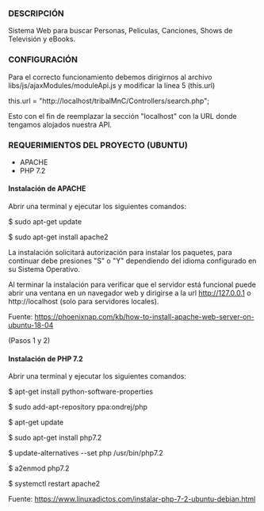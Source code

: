 ### DESCRIPCIÓN
Sistema Web para buscar Personas, Peliculas, Canciones, Shows de Televisión y eBooks.


### CONFIGURACIÓN

Para el correcto funcionamiento debemos dirigirnos al archivo libs/js/ajaxModules/moduleApi.js y modificar la línea 5 (this.url)

 this.url = "http://localhost/tribalMnC/Controllers/search.php";

 Esto con el fin de reemplazar la sección "localhost" con la URL donde tengamos alojados nuestra API.


### REQUERIMIENTOS DEL PROYECTO (UBUNTU)

- APACHE
- PHP 7.2

#### Instalación de APACHE 

Abrir una terminal y ejecutar los siguientes comandos:

 $ sudo apt-get update

 $ sudo apt-get install apache2

La instalación solicitará autorización para instalar los paquetes, para continuar debe presiones "S" o "Y" dependiendo del idioma configurado en su Sistema Operativo.

Al terminar la instalación para verificar que el servidor está funcional puede abrir una ventana en un navegador web y dirigirse a la url http://127.0.0.1 o http://localhost (solo para servidores locales).

Fuente: https://phoenixnap.com/kb/how-to-install-apache-web-server-on-ubuntu-18-04

(Pasos 1 y 2)

#### Instalación de PHP 7.2

Abrir una terminal y ejecutar los siguientes comandos:

 $ apt-get install python-software-properties

 $ sudo add-apt-repository ppa:ondrej/php

 $ apt-get update

 $ sudo apt-get install php7.2

 $ update-alternatives --set php /usr/bin/php7.2

 $ a2enmod php7.2

 $ systemctl restart apache2

Fuente: https://www.linuxadictos.com/instalar-php-7-2-ubuntu-debian.html
